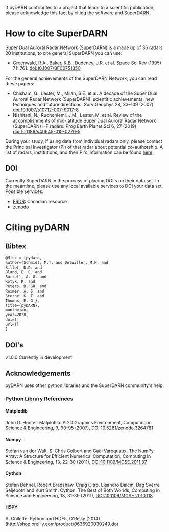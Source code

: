 If pyDARN contributes to a project that leads to a scientific publication, please acknowledge this fact by citing the software and SuperDARN.  

# How to cite SuperDARN

Super Dual Auroral Radar Network (SuperDARN) is a made up of 36 radars 20 institutions, to cite general SuperDARN you can use: 

- Greenwald, R.A., Baker, K.B., Dudeney, J.R. et al. Space Sci Rev (1995) 71: 761. [doi:10.1007/BF00751350](https://doi.org/10.1007/BF00751350)

For the general achievements of the SuperDARN Network, you can read these papers: 

- Chisham, G., Lester, M., Milan, S.E. et al. A decade of the Super Dual Auroral Radar Network (SuperDARN): scientific achievements, new techniques and future directions. Surv Geophys 28, 33–109 (2007) [doi:10.1007/s10712-007-9017-8](https://link.springer.com/article/10.1007/s10712-007-9017-8)
- Nishitani, N., Ruohoniemi, J.M., Lester, M. et al. Review of the accomplishments of mid-latitude Super Dual Auroral Radar Network (SuperDARN) HF radars. Prog Earth Planet Sci 6, 27 (2019) [doi:10.1186/s40645-019-0270-5](https://progearthplanetsci.springeropen.com/articles/10.1186/s40645-019-0270-5)

During your study, if using data from individual radars only, please contact the Principal Investigator (PI) of that radar about potential co-authorship. 
A list of radars, institutions, and their PI's information can be found [here](http://vt.superdarn.org/tiki-index.php?page=Radar+Overview).  

## DOI

Currently SuperDARN in the process of placing DOI's on their data set. In the meantime, please use any local available services to DOI your data set. 
Possible services: 
  - [FRDR](https://www.frdr.ca/repo/): Canadian resource 
  - [zenodo](https://help.zenodo.org/features/) 

# Citing pyDARN

## Bibtex

```latex
@Misc = [pydarn,
author={Schmidt, M.T. and Detwiller, M.H. and
Billet, D.D. and 
Bland, E. C. and 
Burrell, A. G. and 
Kotyk, K. and
Peters, D. GO. and 
Reimer, A. S. and 
Sterne, K. T. and
Thomas, E. G.}, 
title={pyDARN},
month=jan,
year=2020,
doi=[],
url={}
] 
```

## DOI's 

v1.0.0
Currently in development  

## Acknowledgements

pyDARN uses other python libraries and the SuperDARN community's help. 

### Python Library References 

#### Matplotlib
John D. Hunter. Matplotlib: A 2D Graphics Environment, Computing in Science & Engineering, 9, 90-95 (2007), [DOI:10.5281/zenodo.3264781](https://zenodo.org/record/3264781)

#### Numpy 
Stéfan van der Walt, S. Chris Colbert and Gaël Varoquaux. The NumPy Array: A Structure for Efficient Numerical Computation, Computing in Science & Engineering, 13, 22-30 (2011), [DOI:10.1109/MCSE.2011.37](https://ieeexplore.ieee.org/document/5725236)

#### Cython
Stefan Behnel, Robert Bradshaw, Craig Citro, Lisandro Dalcin, Dag Sverre Seljebotn and Kurt Smith. Cython: The Best of Both Worlds, Computing in Science and Engineering, 13, 31-39 (2011), [DOI:10.1109/MCSE.2010.118](https://ieeexplore.ieee.org/document/5582062)

#### H5PY

A. Collette, Python and HDF5, O'Reilly (2014) (http://shop.oreilly.com/product/0636920030249.do)




